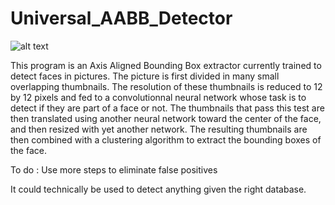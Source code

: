 # Universal_AABB_Detector

![alt text](./DEMO/Demo.gif)

This program is an Axis Aligned Bounding Box extractor currently trained to detect faces in pictures. 
The picture is first divided in many small overlapping thumbnails. The resolution of these thumbnails is reduced to 12 by 12 pixels and fed to a convolutionnal neural network whose task is to detect if they are part of a face or not. 
The thumbnails that pass this test are then translated using another neural network toward the center of the face, and then resized with yet another network. 
The resulting thumbnails are then combined with a clustering algorithm to extract the bounding boxes of the face. 

To do : 
Use more steps to eliminate false positives

It could technically be used to detect anything given the right database. 
